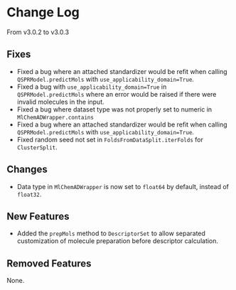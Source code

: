 # Change Log

From v3.0.2 to v3.0.3

## Fixes

- Fixed a bug where an attached standardizer would be refit when calling 
`QSPRModel.predictMols` with `use_applicability_domain=True`.
- Fixed a bug with `use_applicability_domain=True` in `QSPRModel.predictMols` 
  where an error would be raised if there were invalid molecules in the input.
- Fixed a bug where dataset type was not properly set to numeric in `MlChemADWrapper.contains`
- Fixed a bug where an attached standardizer would be refit when calling
  `QSPRModel.predictMols` with `use_applicability_domain=True`.
- Fixed random seed not set in `FoldsFromDataSplit.iterFolds` for `ClusterSplit`.

## Changes

- Data type in `MlChemADWrapper` is now set to `float64` by default, instead of `float32`.

## New Features

- Added the `prepMols` method to `DescriptorSet` to allow separated customization of
  molecule preparation before descriptor calculation.

## Removed Features

None.

